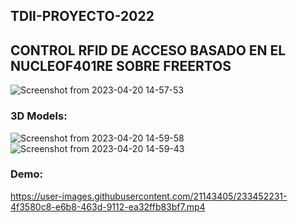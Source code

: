 ## TDII-PROYECTO-2022
## CONTROL RFID DE ACCESO BASADO EN EL NUCLEOF401RE SOBRE FREERTOS


![Screenshot from 2023-04-20 14-57-53](https://user-images.githubusercontent.com/21143405/233449455-60c80940-4a41-4b48-84ef-46b51a6a944e.png)

### 3D Models:

![Screenshot from 2023-04-20 14-59-58](https://user-images.githubusercontent.com/21143405/233449852-0fbd4fba-799c-47fc-9fcd-915d57de7fa9.png)
![Screenshot from 2023-04-20 14-59-43](https://user-images.githubusercontent.com/21143405/233449860-4b579d6a-f148-4767-88d2-f4ecfa5ff67d.png)


### Demo: 

https://user-images.githubusercontent.com/21143405/233452231-4f3580c8-e6b8-463d-9112-ea32ffb83bf7.mp4


